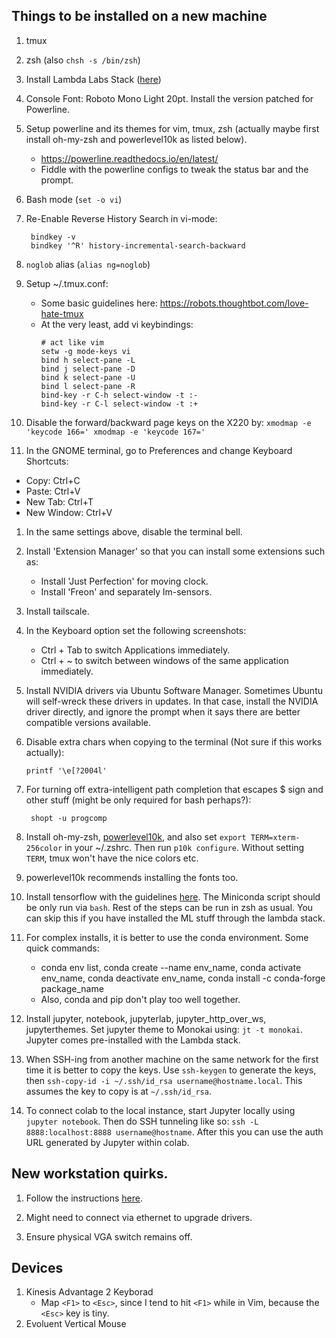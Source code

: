 ## Things to be installed on a new machine
1. tmux
1. zsh (also `chsh -s /bin/zsh`)
1. Install Lambda Labs Stack ([here](https://lambdalabs.com/lambda-stack-deep-learning-software))
1. Console Font: Roboto Mono Light 20pt. Install the version patched for Powerline.
1. Setup powerline and its themes for vim, tmux, zsh (actually maybe first install oh-my-zsh and powerlevel10k as listed below).
    - https://powerline.readthedocs.io/en/latest/
    - Fiddle with the powerline configs to tweak the status bar and the prompt.
1. Bash mode (`set -o vi`)
1. Re-Enable Reverse History Search in vi-mode:
 
        bindkey -v
        bindkey '^R' history-incremental-search-backward


1. `noglob` alias (`alias ng=noglob`)
1. Setup ~/.tmux.conf:
    - Some basic guidelines here: https://robots.thoughtbot.com/love-hate-tmux
    - At the very least, add vi keybindings:
         ```
         # act like vim
         setw -g mode-keys vi
         bind h select-pane -L
         bind j select-pane -D
         bind k select-pane -U
         bind l select-pane -R
         bind-key -r C-h select-window -t :-
         bind-key -r C-l select-window -t :+
         ```
1. Disable the forward/backward page keys on the X220 by:
         ```
         xmodmap -e 'keycode 166='
         xmodmap -e 'keycode 167='
         ```
1. In the GNOME terminal, go to Preferences and change Keyboard Shortcuts:
  * Copy: Ctrl+C
  * Paste: Ctrl+V
  * New Tab: Ctrl+T
  * New Window: Ctrl+V
1. In the same settings above, disable the terminal bell.
1. Install 'Extension Manager' so that you can install some extensions such as:
    - Install 'Just Perfection' for moving clock.
    - Install 'Freon' and separately lm-sensors.
1. Install tailscale.
1. In the Keyboard option set the following screenshots:
    - Ctrl + Tab to switch Applications immediately.
    - Ctrl + ~ to switch between windows of the same application immediately.
1. Install NVIDIA drivers via Ubuntu Software Manager. Sometimes Ubuntu will self-wreck these drivers in updates. In that case, install the NVIDIA driver directly, and ignore the prompt when it says there are better compatible versions available.
1. Disable extra chars when copying to the terminal (Not sure if this works actually):

       printf '\e[?2004l'
 
1. For turning off extra-intelligent path completion that escapes $ sign and other stuff (might be only required for bash perhaps?):

        shopt -u progcomp

1. Install oh-my-zsh, [powerlevel10k](https://github.com/romkatv/powerlevel10k), and also set `export TERM=xterm-256color` in your ~/.zshrc. Then run `p10k configure`. Without setting `TERM`, tmux won't have the nice colors etc.

1. powerlevel10k recommends installing the fonts too. 

1. Install tensorflow with the guidelines [here](https://www.tensorflow.org/install/pip). The Miniconda script should be only run via `bash`.  Rest of the steps can be run in zsh as usual. You can skip this if you have installed the ML stuff through the lambda stack.

1. For complex installs, it is better to use the conda environment. Some quick commands:
    - conda env list, conda create --name env_name, conda activate env_name, conda deactivate env_name, conda install -c conda-forge package_name
    - Also, conda and pip don't play too well together.

1. Install jupyter, notebook, jupyterlab, jupyter_http_over_ws, jupyterthemes. Set jupyter theme to Monokai using: `jt -t monokai`. Jupyter comes pre-installed with the Lambda stack.

1. When SSH-ing from another machine on the same network for the first time it is better to copy the keys. Use `ssh-keygen` to generate the keys, then `ssh-copy-id -i ~/.ssh/id_rsa username@hostname.local`. This assumes the key to copy is at `~/.ssh/id_rsa`.

1. To connect colab to the local instance, start Jupyter locally using `jupyter notebook`. Then do SSH tunneling like so: `ssh -L 8888:localhost:8888 username@hostname`. After this you can use the auth URL generated by Jupyter within colab.

## New workstation quirks.
1. Follow the instructions [here](https://www.pugetsystems.com/labs/hpc/how-to-use-linux-kernel-boot-options/).
   
1. Might need to connect via ethernet to upgrade drivers.

1. Ensure physical VGA switch remains off.

## Devices
1. Kinesis Advantage 2 Keyborad
    - Map `<F1>` to `<Esc>`, since I tend to hit `<F1>` while in Vim, because the `<Esc>` key is tiny.
1. Evoluent Vertical Mouse

